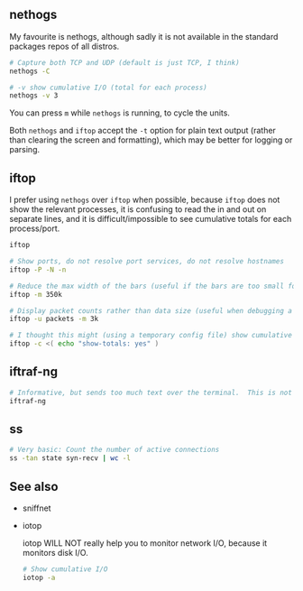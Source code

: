 ## nethogs

My favourite is nethogs, although sadly it is not available in the standard packages repos of all distros.

```bash
# Capture both TCP and UDP (default is just TCP, I think)
nethogs -C

# -v show cumulative I/O (total for each process)
nethogs -v 3
```

You can press `m` while `nethogs` is running, to cycle the units.

Both `nethogs` and `iftop` accept the `-t` option for plain text output (rather than clearing the screen and formatting), which may be better for logging or parsing.

## iftop

I prefer using `nethogs` over `iftop` when possible, because `iftop` does not show the relevant processes, it is confusing to read the in and out on separate lines, and it is difficult/impossible to see cumulative totals for each process/port.

```bash
iftop

# Show ports, do not resolve port services, do not resolve hostnames
iftop -P -N -n

# Reduce the max width of the bars (useful if the bars are too small for you to compare)
iftop -m 350k

# Display packet counts rather than data size (useful when debugging a DDOS)
iftop -u packets -m 3k

# I thought this might (using a temporary config file) show cumulative data, or at least let us toggle the totals at the bottom of the display, but I haven't got it to do anything yet
iftop -c <( echo "show-totals: yes" )
```

## iftraf-ng

```bash
# Informative, but sends too much text over the terminal.  This is not ideal in a low-bandwidth situation!
iftraf-ng
```

## ss

```bash
# Very basic: Count the number of active connections
ss -tan state syn-recv | wc -l
```

## See also

- sniffnet

- iotop

  iotop WILL NOT really help you to monitor network I/O, because it monitors disk I/O.

  ```bash
  # Show cumulative I/O
  iotop -a
  ```

